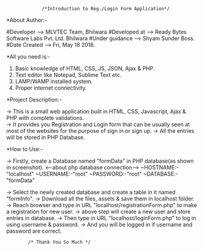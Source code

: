 				 /*Introduction to Reg./Login Form Application*/

*About Author:-

#Developer	-->   MLVTEC Team, Bhilwara
#Developed at 	-->   Ready Bytes Software Labs Pvt. Ltd. Bhilwara
#Under guidance	-->   Shyam Sunder Boss.
#Date Created	-->   Fri, May 18 2018.

*All you need is:-

1. Basic knowledge of HTML, CSS, JS, JSON, Ajax & PHP.
2. Text editor like Notepad, Sublime Text etc. 
3. LAMP/WAMP installed system.
4. Proper internet connectivity.

*Project Description:-

-> This is a small web application built in HTML, CSS, Javascript, Ajax & PHP with complete validations.  
-> It provides you Registration and Login form that can be usually seen at most of the websites for the purpose of sign in or sign up. 
-> All the entries will be stored in PHP Database.

*How to Use:-

-> Firstly, create a Database named "formData" in PHP database(as shown in screenshot).
	<--about php database connection-->
		~HOSTNAME:-"localhost"
		~USERNAME:-"root"
		~PASSWORD:-"root"
		~DATABASE:-"formData"

-> Select the newly created database and create a table in it named "formInfo".
-> Download all the files, assets & save them in localhost folder.
-> Reach browser and type in URL "localhost/registrationForm.php" to make a registration for new user.
-> above step will create a new user and store entries in database. 
-> Then type in URL "localhost/loginForm.php" to log in using username & password.
-> And you will be logged in if username and password are correct.

			/* Thank You So Much */
